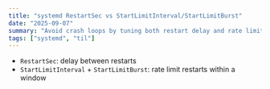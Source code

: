 ```yaml
---
title: "systemd RestartSec vs StartLimitInterval/StartLimitBurst"
date: "2025-09-07"
summary: "Avoid crash loops by tuning both restart delay and rate limiting."
tags: ["systemd", "til"]
---
```

- `RestartSec`: delay between restarts
- `StartLimitInterval` + `StartLimitBurst`: rate limit restarts within a window